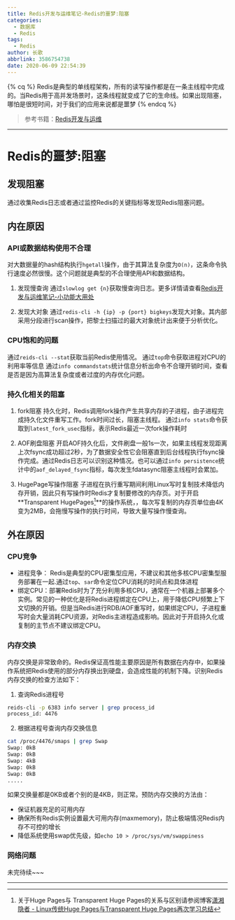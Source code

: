 ```yaml
---
title: Redis开发与运维笔记-Redis的噩梦:阻塞
categories:
  - 数据库
  - Redis
tags:
  - Redis
author: 长歌
abbrlink: 3586754738
date: 2020-06-09 22:54:39
---
```


{% cq %}
Redis是典型的单线程架构，所有的读写操作都是在一条主线程中完成的。当Redis用于高并发场景时，这条线程就变成了它的生命线。如果出现阻塞，哪怕是很短时间，对于我们的应用来说都是噩梦
{% endcq %}

<!-- more -->

> 参考书籍：[Redis开发与运维](https://book.douban.com/subject/26971561/)

<hr>

# Redis的噩梦:阻塞

## 发现阻塞
通过收集Redis日志或者通过监控Redis的关键指标等发现Redis阻塞问题。

## 内在原因

### API或数据结构使用不合理
对大数据量的hash结构执行`hgetall`操作，由于其算法复杂度为`O(n)`，这条命令执行速度必然很慢。这个问题就是典型的不合理使用API和数据结构。

1. 发现慢查询
   通过`slowlog get {n}`获取慢查询日志。更多详情请查看[Redis开发与运维笔记-小功能大用处](./2425201134.html#慢查询分析)

2. 发现大对象
   通过`redis-cli -h {ip} -p {port} bigkeys`发现大对象。其内部采用分段进行scan操作，把黎士扫描过的最大对象统计出来便于分析优化。


### CPU饱和的问题
通过`reids-cli --stat`获取当前Redis使用情况。
通过`top`命令获取进程对CPU的利用率等信息
通过`info commandstats`统计信息分析出命令不合理开销时间，查看是否是因为高算法复杂度或者过度的内存优化问题。

### 持久化相关的阻塞
1. fork阻塞
持久化时，Redis调用fork操作产生共享内存的子进程，由子进程完成持久化文件重写工作。fork时间过长，阻塞主线程。
通过`info stats`命令获取到`latest_fork_usec`指标，表示Redis最近一次fork操作耗时

2. AOF刷盘阻塞
开启AOF持久化后，文件刷盘一般1s一次，如果主线程发现距离上次fsync成功超过2秒，为了数据安全性它会阻塞直到后台线程执行fsync操作完成。通过Redis日志可以识别这种情况。也可以通过`info persistence`统计中的`aof_delayed_fsync`指标，每次发生fdatasync阻塞主线程时会累加。

3. HugePage写操作阻塞
子进程在执行重写期间利用Linux写时复制技术降低内存开销，因此只有写操作时Redis才复制要修改的内存页。对于开启**Transparent HugePages[^1]**的操作系统，，每次写复制的内存页单位由4K变为2MB，会拖慢写操作的执行时间，导致大量写操作慢查询。

## 外在原因

### CPU竞争
- 进程竞争： Redis是典型的CPU密集型应用，不建议和其他多核CPU密集型服务部署在一起.通过`top`、`sar`命令定位CPU消耗的时间点和具体进程
- 绑定CPU：部署Redis时为了充分利用多核CPU，通常在一个机器上部署多个实例。常见的一种优化是将Redis进程绑定在CPU上，用于降低CPU频繁上下文切换的开销。但是当Redis进行RDB/AOF重写时，如果绑定CPU，子进程重写时会大量消耗CPU资源，对Redis主进程造成影响。因此对于开启持久化或复制的主节点不建议绑定CPU。

### 内存交换
内存交换是非常致命的。Redis保证高性能主要原因是所有数据在内存中，如果操作系统把Redis使用的部分内存换出到硬盘，会造成性能的机制下降。识别Redis内存交换的检查方法如下：
1. 查询Redis进程号
```bash
reids-cli -p 6383 info server | grep process_id
process_id: 4476
```

2. 根据进程号查询内存交换信息
```bash
cat /proc/4476/smaps | grep Swap
Swap: 0kB
Swap: 0kB
Swap: 4kB
Swap: 0kB
Swap: 0kB
.....
```

如果交换量都是0KB或者个别的是4KB，则正常。预防内存交换的方法由：
- 保证机器充足的可用内存
- 确保所有Redis实例设置最大可用内存(maxmemory)，防止极端情况Redis内存不可控的增长
- 降低系统使用swap优先级，如`echo 10 > /proc/sys/vm/swappiness`

### 网络问题

未完待续~~~
<hr>

[^1]:关于Huge Pages与 Transparent Huge Pages的关系与区别请参阅博客[潇湘隐者 - Linux传统Huge Pages与Transparent Huge Pages再次学习总结](https://www.cnblogs.com/kerrycode/p/7760026.html)